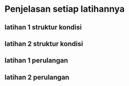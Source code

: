# Penjelasan setiap latihannya

## latihan 1 struktur kondisi

## latihan 2 struktur kondisi

## latihan 1 perulangan

## latihan 2 perulangan
